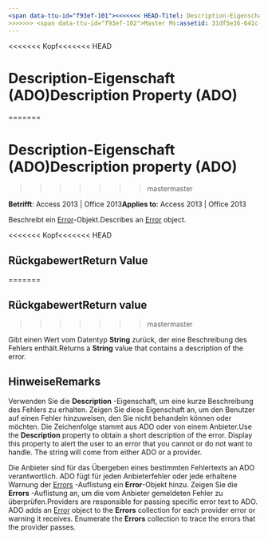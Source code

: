 ```yaml
---
<span data-ttu-id="f93ef-101"><<<<<<< HEAD-Titel: Description-Eigenschaft (ADO) TOCTitle: Description-Eigenschaft (ADO) === Titel: Description-Eigenschaft (ADO) TOCTitle: Description-Eigenschaft (ADO)</span><span class="sxs-lookup"><span data-stu-id="f93ef-101"><<<<<<< HEAD title: Description Property (ADO) TOCTitle: Description Property (ADO) ======= title: Description property (ADO) TOCTitle: Description property (ADO)</span></span>
>>>>>>> <span data-ttu-id="f93ef-102">Master Ms:assetid: 31df5e36-641c-d213-31fc-6244e2983327 Ms:mtpsurl: https://msdn.microsoft.com/library/JJ249092(v=office.15) Ms:contentKeyID: 48544064 ms.date: 09/18/2015 Mtps_version: Office. 15</span><span class="sxs-lookup"><span data-stu-id="f93ef-102">master ms:assetid: 31df5e36-641c-d213-31fc-6244e2983327 ms:mtpsurl: https://msdn.microsoft.com/library/JJ249092(v=office.15) ms:contentKeyID: 48544064 ms.date: 09/18/2015 mtps_version: v=office.15</span></span>
---
```


<span data-ttu-id="f93ef-103"><<<<<<< Kopf</span><span class="sxs-lookup"><span data-stu-id="f93ef-103"><<<<<<< HEAD</span></span>
# <a name="description-property-ado"></a><span data-ttu-id="f93ef-104">Description-Eigenschaft (ADO)</span><span class="sxs-lookup"><span data-stu-id="f93ef-104">Description Property (ADO)</span></span>
=======
# <a name="description-property-ado"></a><span data-ttu-id="f93ef-105">Description-Eigenschaft (ADO)</span><span class="sxs-lookup"><span data-stu-id="f93ef-105">Description property (ADO)</span></span>
>>>>>>> <span data-ttu-id="f93ef-106">master</span><span class="sxs-lookup"><span data-stu-id="f93ef-106">master</span></span>


<span data-ttu-id="f93ef-107">**Betrifft**: Access 2013 | Office 2013</span><span class="sxs-lookup"><span data-stu-id="f93ef-107">**Applies to**: Access 2013 | Office 2013</span></span>

<span data-ttu-id="f93ef-108">Beschreibt ein [Error](error-object-ado.md)-Objekt.</span><span class="sxs-lookup"><span data-stu-id="f93ef-108">Describes an [Error](error-object-ado.md) object.</span></span>

<span data-ttu-id="f93ef-109"><<<<<<< Kopf</span><span class="sxs-lookup"><span data-stu-id="f93ef-109"><<<<<<< HEAD</span></span>
## <a name="return-value"></a><span data-ttu-id="f93ef-110">Rückgabewert</span><span class="sxs-lookup"><span data-stu-id="f93ef-110">Return Value</span></span>
=======
## <a name="return-value"></a><span data-ttu-id="f93ef-111">Rückgabewert</span><span class="sxs-lookup"><span data-stu-id="f93ef-111">Return value</span></span>
>>>>>>> <span data-ttu-id="f93ef-112">master</span><span class="sxs-lookup"><span data-stu-id="f93ef-112">master</span></span>

<span data-ttu-id="f93ef-113">Gibt einen Wert vom Datentyp **String** zurück, der eine Beschreibung des Fehlers enthält.</span><span class="sxs-lookup"><span data-stu-id="f93ef-113">Returns a **String** value that contains a description of the error.</span></span>

## <a name="remarks"></a><span data-ttu-id="f93ef-114">Hinweise</span><span class="sxs-lookup"><span data-stu-id="f93ef-114">Remarks</span></span>

<span data-ttu-id="f93ef-p101">Verwenden Sie die **Description** -Eigenschaft, um eine kurze Beschreibung des Fehlers zu erhalten. Zeigen Sie diese Eigenschaft an, um den Benutzer auf einen Fehler hinzuweisen, den Sie nicht behandeln können oder möchten. Die Zeichenfolge stammt aus ADO oder von einem Anbieter.</span><span class="sxs-lookup"><span data-stu-id="f93ef-p101">Use the **Description** property to obtain a short description of the error. Display this property to alert the user to an error that you cannot or do not want to handle. The string will come from either ADO or a provider.</span></span>

<span data-ttu-id="f93ef-p102">Die Anbieter sind für das Übergeben eines bestimmten Fehlertexts an ADO verantwortlich. ADO fügt für jeden Anbieterfehler oder jede erhaltene Warnung der [Errors](error-object-ado.md) -Auflistung ein **Error**-Objekt hinzu. Zeigen Sie die **Errors** -Auflistung an, um die vom Anbieter gemeldeten Fehler zu überprüfen.</span><span class="sxs-lookup"><span data-stu-id="f93ef-p102">Providers are responsible for passing specific error text to ADO. ADO adds an [Error](error-object-ado.md) object to the **Errors** collection for each provider error or warning it receives. Enumerate the **Errors** collection to trace the errors that the provider passes.</span></span>

